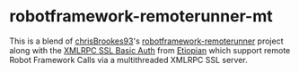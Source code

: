 # robotframework-remoterunner-mt

This is a blend of [chrisBrookes93](https://github.com/chrisBrookes93)'s [robotframework-remoterunner](https://github.com/chrisBrookes93/robotframework-remoterunner) project along with the [XMLRPC SSL Basic Auth](https://github.com/etopian/python3-xmlrpc-ssl-basic-auth) from [Etiopian](https://github.com/etopian/) which support remote Robot Framework Calls via a multithreaded XMLRPC SSL server.
